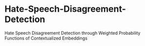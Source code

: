 # Hate-Speech-Disagreement-Detection
Hate Speech Disagreement Detection through Weighted Probability Functions of Contextualized Embeddings

